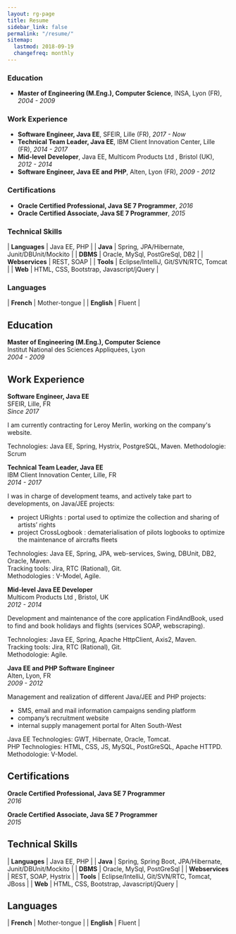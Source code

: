 ```yaml
---
layout: rg-page
title: Resume
sidebar_link: false
permalink: "/resume/"
sitemap:
  lastmod: 2018-09-19
  changefreq: monthly
---
```



### Education

* **Master of Engineering (M.Eng.), Computer Science**, INSA, Lyon (FR), *2004 - 2009*

### Work Experience

* **Software Engineer, Java EE**, SFEIR, Lille (FR), *2017 - Now*
* **Technical Team Leader, Java EE**, IBM Client Innovation Center, Lille (FR), *2014 - 2017*
* **Mid-level Developer**, Java EE, Multicom Products Ltd , Bristol (UK), *2012 - 2014*
* **Software Engineer, Java EE and PHP**, Alten, Lyon (FR), *2009 - 2012*

### Certifications

* **Oracle Certified Professional, Java SE 7 Programmer**, *2016*
* **Oracle Certified Associate, Java SE 7 Programmer**, *2015*

### Technical Skills

| **Languages** | Java EE, PHP |
| **Java** | Spring, JPA/Hibernate, Junit/DBUnit/Mockito |
| **DBMS** | Oracle, MySql, PostGreSql, DB2 |
| **Webservices** | REST, SOAP |
| **Tools** | Eclipse/IntelliJ, Git/SVN/RTC, Tomcat |
| **Web** | HTML, CSS, Bootstrap, Javascript/jQuery |

### Languages

| **French** | Mother-tongue |
| **English** | Fluent |


## Education

**Master of Engineering (M.Eng.), Computer Science**  
Institut National des Sciences Appliquées, Lyon  
*2004 - 2009*

## Work Experience

**Software Engineer, Java EE**  
SFEIR, Lille, FR  
*Since 2017*

I am currently contracting for Leroy Merlin, working on the company's website.

Technologies: Java EE, Spring, Hystrix, PostgreSQL, Maven.
Methodologie: Scrum

**Technical Team Leader, Java EE**  
IBM Client Innovation Center, Lille, FR  
*2014 - 2017*

I was in charge of development teams, and actively take part to developments, on Java/JEE projects:

* project URights : portal used to optimize the collection and sharing of artists’ rights
* project CrossLogbook : dematerialisation of pilots logbooks to optimize the maintenance of aircrafts fleets

Technologies: Java EE, Spring, JPA, web-services, Swing, DBUnit, DB2, Oracle, Maven.  
Tracking tools: Jira, RTC (Rational), Git.  
Methodologies : V-Model, Agile.

**Mid-level Java EE Developer**  
Multicom Products Ltd , Bristol, UK  
*2012 - 2014*

Development and maintenance of the core application FindAndBook, used to find and book holidays and flights (services SOAP, webscraping).

Technologies: Java EE, Spring, Apache HttpClient, Axis2, Maven.  
Tracking tools: Jira, RTC (Rational), Git.  
Methodologie: Agile.

**Java EE and PHP Software Engineer**  
Alten, Lyon, FR  
*2009 - 2012*

Management and realization of different Java/JEE and PHP projects:

* SMS, email and mail information campaigns sending platform
* company’s recruitment website
* internal supply management portal for Alten South-West

Java EE Technologies: GWT, Hibernate, Oracle, Tomcat.  
PHP Technologies: HTML, CSS, JS, MySQL, PostGreSQL, Apache HTTPD.  
Methodologie: V-Model.

## Certifications

**Oracle Certified Professional, Java SE 7 Programmer**  
*2016*

**Oracle Certified Associate, Java SE 7 Programmer**  
*2015*

## Technical Skills

| **Languages** | Java EE, PHP |
| **Java** | Spring, Spring Boot, JPA/Hibernate, Junit/DBUnit/Mockito |
| **DBMS** | Oracle, MySql, PostGreSql |
| **Webservices** | REST, SOAP, Hystrix |
| **Tools** | Eclipse/IntelliJ, Git/SVN/RTC, Tomcat, JBoss |
| **Web** | HTML, CSS, Bootstrap, Javascript/jQuery |

## Languages

| **French** | Mother-tongue |
| **English** | Fluent |
